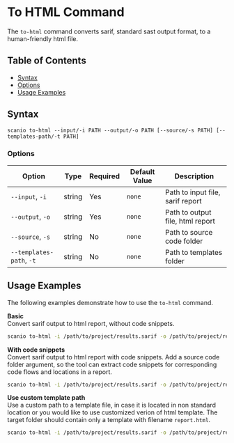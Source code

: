 # To HTML Command
The `to-html` command converts sarif, standard sast output format, to a human-friendly html file.

## Table of Contents

- [Syntax](#syntax)
- [Options](#options)
- [Usage Examples](#usage-examples)

## Syntax
```
scanio to-html --input/-i PATH --output/-o PATH [--source/-s PATH] [--templates-path/-t PATH]
```

### Options
| Option | Type | Required | Default Value | Description |
|--------|------|----------|---------------|-------------|
| `--input`, `-i` | string | Yes | `none` | Path to input file, sarif report |
| `--output`, `-o` | string | Yes | `none` | Path to output file, html report
| `--source`, `-s` | string | No | `none` | Path to source code folder |
| `--templates-path`, `-t` | string | No | `none` | Path to templates folder |

## Usage Examples
The following examples demonstrate how to use the `to-html` command.

**Basic**  
Convert sarif output to html report, without code snippets.
```bash
scanio to-html -i /path/to/project/results.sarif -o /path/to/project/results.html
```

**With code snippets**  
Convert sarif output to html report with code snippets. Add a source code folder argument, so the tool can extract code snippets for corresponding code flows and locations in a report.
```bash
scanio to-html -i /path/to/project/results.sarif -o /path/to/project/results.html -s /path/to/project
```

**Use custom template path**  
Use a custom path to a template file, in case it is located in non standard location or you would like to use customized verion of html template. The target folder should contain only a template with filename `report.html`.
```bash
scanio to-html -i /path/to/project/results.sarif -o /path/to/project/results.html -t /path/to/templates/tohtml
```